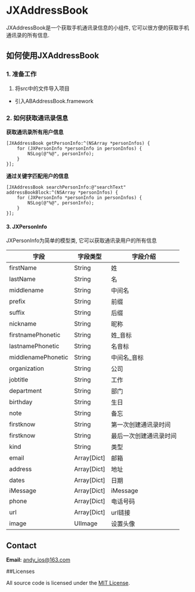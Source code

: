 # JXAddressBook

JXAddressBook是一个获取手机通讯录信息的小组件, 它可以很方便的获取手机通讯录的所有信息.


## 如何使用JXAddressBook 


### 1. 准备工作

1. 将src中的文件导入项目
*  引入ABAddressBook.framework

### 2. 如何获取通讯录信息

**获取通讯录所有用户信息**

```
[JXAddressBook getPersonInfo:^(NSArray *personInfos) {
    for (JXPersonInfo *personInfo in personInfos) {
        NSLog(@"%@", personInfo);
    }
}];
```

**通过关键字匹配用户的信息**

```
[JXAddressBook searchPersonInfo:@"searchText" addressBookBlock:^(NSArray *personInfos) {
    for (JXPersonInfo *personInfo in personInfos) {
        NSLog(@"%@", personInfo);
    }
}];
```

#### 3. JXPersonInfo

JXPersonInfo为简单的模型类, 它可以获取通讯录用户的所有信息

|           字段      |   字段类型   |      字段介绍           |
|---------------------|------------|------------------------|
|     firstName      |   String    |      姓                | 
|     lastName       |	 String     |      名                | 
|     middlename     |	 String     |    中间名               |
|     prefix         |	 String     |     前缀                |
|     suffix         |	 String     |     后缀                |
|     nickname       |	 String     |     昵称                |
|  firstnamePhonetic |	 String     |     姓_音标             |
|  lastnamePhonetic  |	 String     |     名音标              |
|  middlenamePhonetic|	 String     |     中间名_音标          |
|    organization    |	 String     |     公司                |
|     jobtitle       |	 String     |     工作                |
|     department     |	 String     |     部门                |
|     birthday       |	 String     |     生日                |
|       note         |	 String     |     备忘                |
|     firstknow      |	 String     |   第一次创建通讯录时间     |
|     firstknow      |	 String     |   最后一次创建通讯录时间    |
|        kind        |	 String     |     类型                 |
|     	 email       |	Array[Dict] |     邮箱                 |
|     	 address     |	Array[Dict] |     地址                 |
|     	dates				|	Array[Dict] |     日期                 |
|     iMessage       |	Array[Dict] |   iMessage              |
|     	phone        |	Array[Dict] |   电话号码               |
|    		 url         |	Array[Dict] |    url链接               |
|     	image        |	 UIImage    |   设置头像               |

## Contact
**Email:** andy_ios@163.com


##Licenses

All source code is licensed under the [MIT License](https://github.com/andy0323/JXRequest/blob/master/LICENSE).

